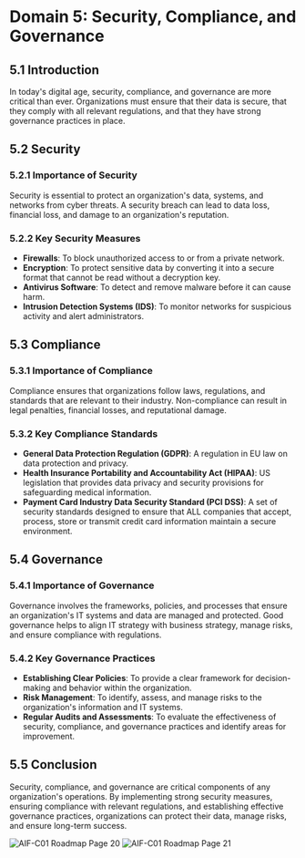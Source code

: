 # Domain 5: Security, Compliance, and Governance

## 5.1 Introduction

In today's digital age, security, compliance, and governance are more critical than ever. Organizations must ensure that their data is secure, that they comply with all relevant regulations, and that they have strong governance practices in place.

## 5.2 Security

### 5.2.1 Importance of Security

Security is essential to protect an organization's data, systems, and networks from cyber threats. A security breach can lead to data loss, financial loss, and damage to an organization's reputation.

### 5.2.2 Key Security Measures

- **Firewalls**: To block unauthorized access to or from a private network.
- **Encryption**: To protect sensitive data by converting it into a secure format that cannot be read without a decryption key.
- **Antivirus Software**: To detect and remove malware before it can cause harm.
- **Intrusion Detection Systems (IDS)**: To monitor networks for suspicious activity and alert administrators.

## 5.3 Compliance

### 5.3.1 Importance of Compliance

Compliance ensures that organizations follow laws, regulations, and standards that are relevant to their industry. Non-compliance can result in legal penalties, financial losses, and reputational damage.

### 5.3.2 Key Compliance Standards

- **General Data Protection Regulation (GDPR)**: A regulation in EU law on data protection and privacy.
- **Health Insurance Portability and Accountability Act (HIPAA)**: US legislation that provides data privacy and security provisions for safeguarding medical information.
- **Payment Card Industry Data Security Standard (PCI DSS)**: A set of security standards designed to ensure that ALL companies that accept, process, store or transmit credit card information maintain a secure environment.

## 5.4 Governance

### 5.4.1 Importance of Governance

Governance involves the frameworks, policies, and processes that ensure an organization's IT systems and data are managed and protected. Good governance helps to align IT strategy with business strategy, manage risks, and ensure compliance with regulations.

### 5.4.2 Key Governance Practices

- **Establishing Clear Policies**: To provide a clear framework for decision-making and behavior within the organization.
- **Risk Management**: To identify, assess, and manage risks to the organization's information and IT systems.
- **Regular Audits and Assessments**: To evaluate the effectiveness of security, compliance, and governance practices and identify areas for improvement.

## 5.5 Conclusion

Security, compliance, and governance are critical components of any organization's operations. By implementing strong security measures, ensuring compliance with relevant regulations, and establishing effective governance practices, organizations can protect their data, manage risks, and ensure long-term success.

![AIF-C01 Roadmap Page 20](../Images/Get+AIF-C01+Certified+-+Roadmap+To+Success+by+Vladimir+Raykov+v2%20(2)_Page_020.jpg)
![AIF-C01 Roadmap Page 21](../Images/Get+AIF-C01+Certified+-+Roadmap+To+Success+by+Vladimir+Raykov+v2%20(2)_Page_021.jpg)